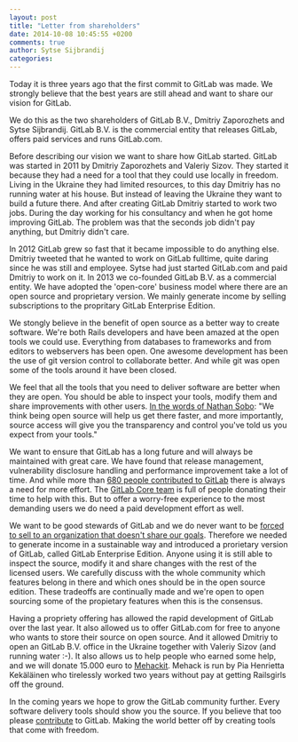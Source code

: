 ```yaml
---
layout: post
title: "Letter from shareholders"
date: 2014-10-08 10:45:55 +0200
comments: true
author: Sytse Sijbrandij
categories: 
---
```


Today it is three years ago that the first commit to GitLab was made.
We strongly believe that the best years are still ahead and want to share our vision for GitLab.

We do this as the two shareholders of GitLab B.V., Dmitriy Zaporozhets and Sytse Sijbrandij.
GitLab B.V. is the commercial entity that releases GitLab, offers paid services and runs GitLab.com.

Before describing our vision we want to share how GitLab started.
GitLab was started in 2011 by Dmitriy Zaporozhets and Valeriy Sizov.
They started it because they had a need for a tool that they could use locally in freedom.
Living in the Ukraine they had limited resources, to this day Dmitriy has no running water at his house.
But instead of leaving the Ukraine they want to build a future there.
And after creating GitLab Dmitriy started to work two jobs.
During the day working for his consultancy and when he got home improving GitLab.
The problem was that the seconds job didn't pay anything, but Dmitriy didn't care.

In 2012 GitLab grew so fast that it became impossible to do anything else.
Dmitriy tweeted that he wanted to work on GitLab fulltime, quite daring since he was still and employee.
Sytse had just started GitLab.com and paid Dmitriy to work on it.
In 2013 we co-founded GitLab B.V. as a commercial entity.
We have adopted the 'open-core' business model where there are an open source and proprietary version.
We mainly generate income by selling subscriptions to the propritary GitLab Enterprise Edition.

We stongly believe in the benefit of open source as a better way to create software.
We're both Rails developers and have been amazed at the open tools we could use.
Everything from databases to frameworks and from editors to webservers has been open.
One awesome development has been the use of git version control to collaborate better.
And while git was open some of the tools around it have been closed.

We feel that all the tools that you need to deliver software are better when they are open.
You should be able to inspect your tools, modify them and share improvements with other users.
[In the words of Nathan Sobo](http://blog.atom.io/2014/05/06/atom-is-now-open-source.html): "We think being open source will help us get there faster, and more importantly, source access will give you the transparency and control you've told us you expect from your tools."

We want to ensure that GitLab has a long future and will always be maintained with great care.
We have found that release management, vulnerability disclosure handling and performance improvement take a lot of time.
And while more than [680 people contributed to GitLab](http://contributors.gitlab.com/) there is always a need for more effort.
The [GitLab Core team](https://about.gitlab.com/core-team/) is full of people donating their time to help with this.
But to offer a worry-free experience to the most demanding users we do need a paid development effort as well.

We want to be good stewards of GitLab and we do never want to be [forced to sell to an organization that doesn't share our goals](http://en.wikipedia.org/wiki/Sun_acquisition_by_Oracle#MySQL_petition_and_forks).
Therefore we needed to generate income in a sustainable way and introduced a prorietary version of GitLab, called GitLab Enterprise Edition.
Anyone using it is still able to inspect the source, modify it and share changes with the rest of the licensed users.
We carefully discuss with the whole community which features belong in there and which ones should be in the open source edition.
These tradeoffs are continually made and we're open to open sourcing some of the propietary features when this is the consensus.

Having a propriety offering has allowed the rapid development of GitLab over the last year.
It also allowed us to offer GitLab.com for free to anyone who wants to store their source on open source.
And it allowed Dmitriy to open an GitLab B.V. office in the Ukraine together with Valeriy Sizov (and running water :-).
It also allows us to help people who earned some help, and we will donate 15.000 euro to [Mehackit](http://mehackit.org/).
Mehack is run by Pia Henrietta Kekäläinen who tirelessly worked two years without pay at getting Railsgirls off the ground.

In the coming years we hope to grow the GitLab community further.
Every software delivery tools should show you the source.
If you believe that too please [contribute](https://gitlab.com/gitlab-org/gitlab-ce/blob/master/CONTRIBUTING.md) to GitLab.
Making the world better off by creating tools that come with freedom.
